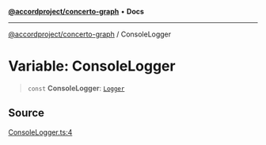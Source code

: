 [**@accordproject/concerto-graph**](../README.md) • **Docs**

***

[@accordproject/concerto-graph](../README.md) / ConsoleLogger

# Variable: ConsoleLogger

> `const` **ConsoleLogger**: [`Logger`](../type-aliases/Logger.md)

## Source

[ConsoleLogger.ts:4](https://github.com/accordproject/lab-concerto-graph/blob/d7fad90b4d14f7e274bc7920a0b495fb75c52dcc/src/ConsoleLogger.ts#L4)
